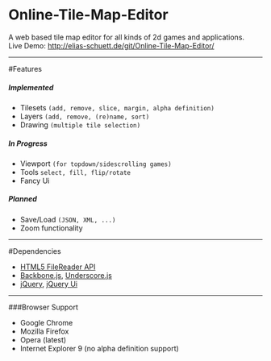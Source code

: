 Online-Tile-Map-Editor
======================

A web based tile map editor for all kinds of 2d games and applications.  
Live Demo: http://elias-schuett.de/git/Online-Tile-Map-Editor/

-----

#Features

##### Implemented
  
  * Tilesets `(add, remove, slice, margin, alpha definition)`
  * Layers `(add, remove, (re)name, sort)`
  * Drawing `(multiple tile selection)`

##### In Progress

  * Viewport `(for topdown/sidescrolling games)`
  * Tools `select, fill, flip/rotate`
  * Fancy Ui

##### Planned

  * Save/Load `(JSON, XML, ...)`
  * Zoom functionality

-----

#Dependencies

  * [HTML5 FileReader API](http://www.w3.org/TR/FileAPI/#dfn-filereader)
  * [Backbone.js](http://backbonejs.org/), [Underscore.js](http://underscorejs.org/)
  * [jQuery](http://jquery.com/), [jQuery Ui](http://jqueryui.com/)

-----

###Browser Support

  * Google Chrome
  * Mozilla Firefox
  * Opera (latest)
  * Internet Explorer 9 (no alpha definition support)